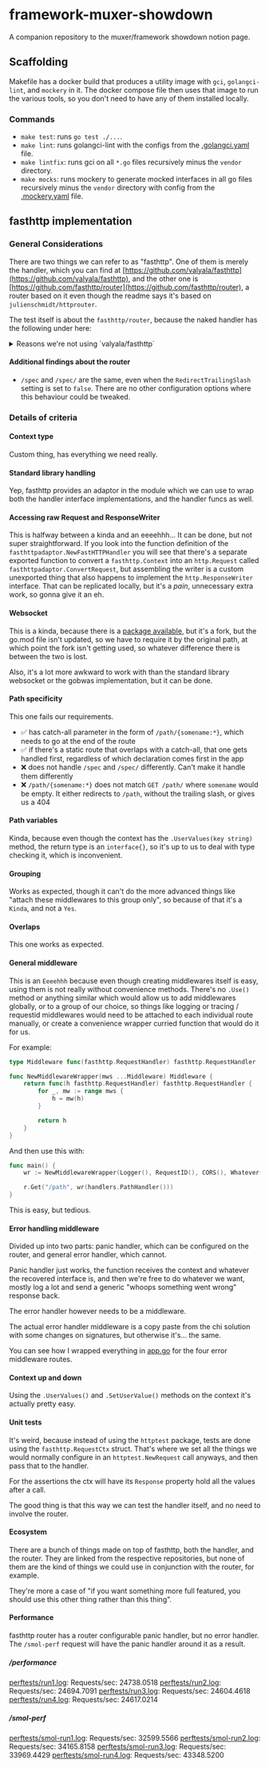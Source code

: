 # framework-muxer-showdown
A companion repository to the muxer/framework showdown notion page.

## Scaffolding

Makefile has a docker build that produces a utility image with `gci`, `golangci-lint`, and `mockery` in it. The docker compose file then uses that image to run the various tools, so you don't need to have any of them installed locally.

### Commands

* `make test`: runs `go test ./...`.
* `make lint`: runs golangci-lint with the configs from the [.golangci.yaml](.golangci.yaml) file.
* `make lintfix`: runs gci on all `*.go` files recursively minus the `vendor` directory.
* `make mocks`: runs mockery to generate mocked interfaces in all go files recursively minus the `vendor` directory with config from the [.mockery.yaml](.mockery.yaml) file.

## fasthttp implementation

### General Considerations

There are two things we can refer to as "fasthttp". One of them is merely the handler, which you can find at [https://github.com/valyala/fasthttp](https://github.com/valyala/fasthttp), and the other one is [https://github.com/fasthttp/router](https://github.com/fasthttp/router), a router based on it even though the readme says it's based on `julienschmidt/httprouter`.

The test itself is about the `fasthttp/router`, because the naked handler has the following under here:

<details>
<summary>Reasons we're not using `valyala/fasthttp`</summary>

---

Its main focus is on performance and it compares itself to net/http. It also starts with this note:

> ## fasthttp might not be for you!
>
> ---
> fasthttp was design for some high performance edge cases. Unless your server/client needs to handle thousands of small to medium requests per seconds and needs a consistent low millisecond response time fasthttp might not be for you. For most cases net/http is much better as it's easier to use and can handle more cases. For most cases you won't even notice the performance difference.

I feel like in our case we do care about these fast responses, so it might be for us.

That said, fasthttp also has this bit in their readme:

> * Fasthttp doesn't provide [ServeMux](https://golang.org/pkg/net/http/#ServeMux), but there are more powerful third-party routers and web frameworks with fasthttp support:
>   * [fasthttp-routing](https://github.com/qiangxue/fasthttp-routing)
>   * [router](https://github.com/fasthttp/router)
>   * [lu](https://github.com/vincentLiuxiang/lu)
>   * [atreugo](https://github.com/savsgio/atreugo)
>   * [Fiber](https://github.com/gofiber/fiber)
>   * [Gearbox](https://github.com/gogearbox/gearbox)
>
> Net/http code with simple ServeMux is trivially converted to fasthttp code:
>
> ```go
> // net/http code
>
> m := &http.ServeMux{}
> m.HandleFunc("/foo", fooHandlerFunc)
> m.HandleFunc("/bar", barHandlerFunc)
> m.Handle("/baz", bazHandler)
>
> http.ListenAndServe(":80", m)
> ```
>
> ```go
> // the corresponding fasthttp code
> m := func(ctx *fasthttp.RequestCtx) {
> 	switch string(ctx.Path()) {
> 	case "/foo":
> 		fooHandlerFunc(ctx)
> 	case "/bar":
> 		barHandlerFunc(ctx)
> 	case "/baz":
> 		bazHandler.HandlerFunc(ctx)
> 	default:
> 		ctx.Error("not found", fasthttp.StatusNotFound)
> 	}
> }
>
> fasthttp.ListenAndServe(":80", m)
> ```

All of the above, while undoubtedly amazing when it comes to handling requests, is going to make it really, really difficult to write actual code that we need as a business.
</details>

#### Additional findings about the router
* `/spec` and `/spec/` are the same, even when the `RedirectTrailingSlash` setting is set to `false`. There are no other configuration options where this behaviour could be tweaked.

### Details of criteria

#### Context type

Custom thing, has everything we need really.

#### Standard library handling

Yep, fasthttp provides an adaptor in the module which we can use to wrap both the handler interface implementations, and the handler funcs as well.

#### Accessing raw Request and ResponseWriter

This is halfway between a kinda and an eeeehhh... It can be done, but not super straightforward. If you look into the function definition of the `fasthttpadaptor.NewFastHTTPHandler` you will see that there's a separate exported function to convert a `fasthttp.Context` into an `http.Request` called `fasthttpadaptor.ConvertRequest`, but assembling the writer is a custom unexported thing that also happens to implement the `http.ResponseWriter` interface. That can be replicated locally, but it's a _pain_, unnecessary extra work, so gonna give it an eh.

#### Websocket

This is a kinda, because there is a [package available](https://github.com/fasthttp/fastws), but it's a fork, but the go.mod file isn't updated, so we have to require it by the original path, at which point the fork isn't getting used, so whatever difference there is between the two is lost.

Also, it's a lot more awkward to work with than the standard library websocket or the gobwas implementation, but it can be done.

#### Path specificity

This one fails our requirements.

* ✅ has catch-all parameter in the form of `/path/{somename:*}`, which needs to go at the end of the route
* ✅ if there's a static route that overlaps with a catch-all, that one gets handled first, regardless of which declaration comes first in the app
* ❌ does not handle `/spec` and `/spec/` differently. Can't make it handle them differently
* ❌ `/path/{somename:*}` does not match `GET /path/` where `somename` would be empty. It either redirects to `/path`, without the trailing slash, or gives us a 404

#### Path variables

Kinda, because even though the context has the `.UserValues(key string)` method, the return type is an `interface{}`, so it's up to us to deal with type checking it, which is inconvenient.

#### Grouping

Works as expected, though it can't do the more advanced things like "attach these middlewares to this group only", so because of that it's a `Kinda`, and not a `Yes`.

#### Overlaps

This one works as expected.

#### General middleware

This is an `Eeeehhh` because even though creating middlewares itself is easy, using them is not really without convenience methods. There's no `.Use()` method or anything similar which would allow us to add middlewares globally, or to a group of our choice, so things like logging or tracing / requestid middlewares would need to be attached to each individual route manually, or create a convenience wrapper curried function that would do it for us.

For example:
```go
type Middleware func(fasthttp.RequestHandler) fasthttp.RequestHandler

func NewMiddlewareWrapper(mws ...Middleware) Middleware {
	return func(h fasthttp.RequestHandler) fasthttp.RequestHandler {
		for _, mw := range mws {
			h = mw(h)
		}

		return h
    }
}
```
And then use this with:
```go
func main() {
	wr := NewMiddlewareWrapper(Logger(), RequestID(), CORS(), Whatever())

	r.Get("/path", wr(handlers.PathHandler()))
}
```
This is easy, but tedious.

#### Error handling middleware

Divided up into two parts: panic handler, which can be configured on the router, and general error handler, which cannot.

Panic handler just works, the function receives the context and whatever the recovered interface is, and then we're free to do whatever we want, mostly log a lot and send a generic "whoops something went wrong" response back.

The error handler however needs to be a middleware.

The actual error handler middleware is a copy paste from the chi solution with some changes on signatures, but otherwise it's... the same.

You can see how I wrapped everything in [app.go](app/app.go) for the four error middleware routes.

#### Context up and down

Using the `.UserValues()` and `.SetUserValue()` methods on the context it's actually pretty easy.

#### Unit tests

It's weird, because instead of using the `httptest` package, tests are done using the `fasthttp.RequestCtx` struct. That's where we set all the things we would normally configure in an `httptest.NewRequest` call anyways, and then pass that to the handler.

For the assertions the ctx will have its `Response` property hold all the values after a call.

The good thing is that this way we can test the handler itself, and no need to involve the router.

#### Ecosystem

There are a bunch of things made on top of fasthttp, both the handler, and the router. They are linked from the respective repositories, but none of them are the kind of things we could use in conjunction with the router, for example.

They're more a case of "if you want something more full featured, you should use this other thing rather than this thing".

#### Performance

fasthttp router has a router configurable panic handler, but no error handler. The `/smol-perf` request will have the panic handler around it as a result.

##### /performance
[perftests/run1.log](perftests/run1.log):  Requests/sec:	24738.0518
[perftests/run2.log](perftests/run2.log):  Requests/sec:	24694.7091
[perftests/run3.log](perftests/run3.log):  Requests/sec:	24604.4618
[perftests/run4.log](perftests/run4.log):  Requests/sec:	24617.0214

##### /smol-perf
[perftests/smol-run1.log](perftests/smol-run1.log):  Requests/sec:	32599.5566
[perftests/smol-run2.log](perftests/smol-run2.log):  Requests/sec:	34165.8158
[perftests/smol-run3.log](perftests/smol-run3.log):  Requests/sec:	33969.4429
[perftests/smol-run4.log](perftests/smol-run4.log):  Requests/sec:	43348.5200
